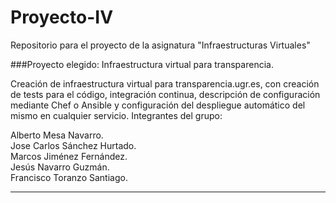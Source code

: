Proyecto-IV
===========

Repositorio para el proyecto de la asignatura "Infraestructuras Virtuales"

###Proyecto elegido: Infraestructura virtual para transparencia.

Creación de infraestructura virtual para transparencia.ugr.es, con creación de tests para el código, integración continua, descripción de configuración mediante Chef o Ansible y configuración del despliegue automático del mismo en cualquier servicio.
Integrantes del grupo:

Alberto Mesa Navarro.<br />
Jose Carlos Sánchez Hurtado. <br>
Marcos Jiménez Fernández.  <br>
Jesús Navarro Guzmán.  <br>
Francisco Toranzo Santiago. <br>

*****************************************
